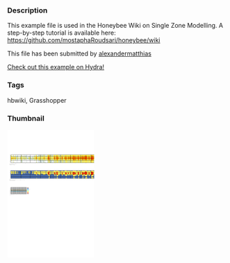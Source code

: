 ### Description 
This example file is used in the Honeybee Wiki on Single Zone Modelling. A step-by-step tutorial is available here: https://github.com/mostaphaRoudsari/honeybee/wiki

This file has been submitted by [alexandermatthias](https://github.com/alexandermatthias)

[Check out this example on Hydra!](http://hydrashare.github.io/hydra/viewer?owner=alexandermatthias&fork=hydra&id=ComparingPassiveStrategies_00_AllStrategies)
### Tags 
hbwiki, Grasshopper
### Thumbnail 
![Screenshot](https://raw.githubusercontent.com/alexandermatthias/hydra/master/ComparingPassiveStrategies_00_AllStrategies/thumbnail.png)
